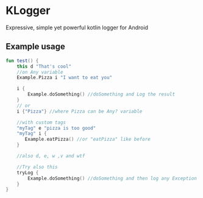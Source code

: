 # KLogger
Expressive, simple yet powerful kotlin logger for Android


## Example usage
```kotlin
fun test() {
    this d "That's cool"
    //on Any variable
    Example.Pizza i "I want to eat you"

    i {
        Example.doSomething() //doSomething and Log the result
    }
    // or
    i {"Pizza"} //where Pizza can be Any? variable

    //with custom tags
    "myTag" e "pizza is too good"
    "myTag" i {
       Example.eatPizza() //or "eatPizza" like before
    }

    //also d, e, w ,v and wtf

    //Try also this
    tryLog {
        Example.doSomething() //doSomething and then log any Exception
    }
}
```

